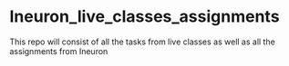 # Ineuron_live_classes_assignments
This repo will consist of all the tasks from live classes as well as all the assignments from Ineuron
